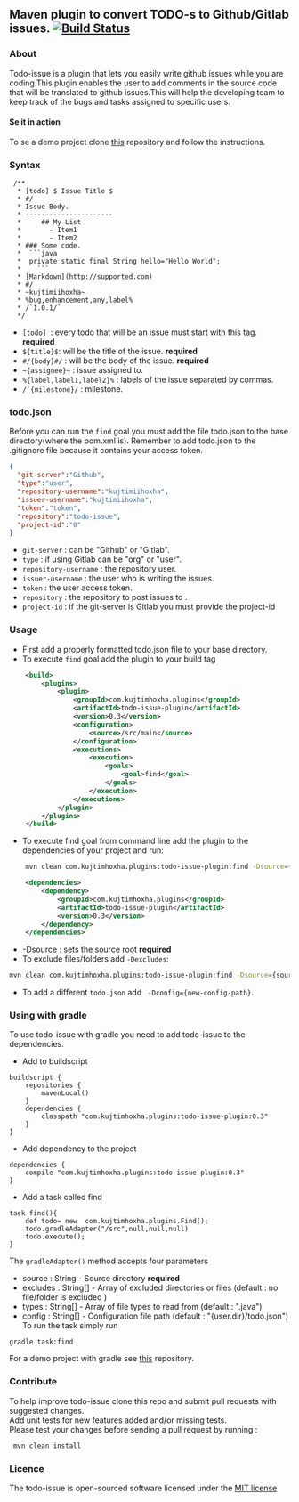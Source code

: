 Maven plugin to convert TODO-s to Github/Gitlab issues. [![Build Status](https://travis-ci.org/kujtimiihoxha/todo-issue.svg?branch=master)](https://travis-ci.org/kujtimiihoxha/todo-issue)
------------------------------------------------------
### About
Todo-issue is a plugin that lets you easily write github issues while you are coding.This plugin enables the user to add comments in the source code that will be translated to github issues.This will help the developing team to keep track of the bugs and tasks assigned to specific users.
#### Se it in action
To se a demo project clone [this](https://github.com/kujtimiihoxha/testing-todo-issue) repository and follow the instructions.
### Syntax
 
     /**
      * [todo] $ Issue Title $
      * #/
      * Issue Body.
      * ----------------------
      *     ## My List
      *       - Item1
      *       - Item2
      * ### Some code.
      *  ```java
      *  private static final String hello="Hello World";
      *    ``` 
      * [Markdown](http://supported.com)
      * #/
      * ~kujtimiihoxha~
      * %bug,enhancement,any,label%
      * /`1.0.1/`
      */
 
 - ```[todo] ```: every todo that will be an issue must start with this tag. **required**
 - ```${title}$```: will be the title of the issue. **required**
 - ```#/{body}#/``` : will be the body of the issue. **required**
 - ```~{assignee}~``` : issue assigned to.
 - ```%{label,label1,label2}%``` : labels of the issue separated by commas. 
 - ```/`{milestone}/``` : milestone.

### todo.json
Before you can run the ```find``` goal you must add the file todo.json to the base directory(where the pom.xml is).
Remember to add todo.json to the .gitignore file because it contains your access token.
```json
{
  "git-server":"Github",
  "type":"user",
  "repository-username":"kujtimiihoxha",
  "issuer-username":"kujtimiihoxha",
  "token":"token",
  "repository":"todo-issue",
  "project-id":"0"
}

```

 - ```git-server``` : can be "Github" or "Gitlab".
 - ```type``` : if using Gitlab can be "org" or "user".
 - ```repository-username``` : the repository user.
 - ```issuer-username``` : the user who is writing the issues.
 - ```token``` : the user access token.
 - ```repository``` : the repository to post issues to .
 - ```project-id``` : if the git-server is Gitlab you must provide the project-id
 
### Usage
- First add a properly formatted todo.json file to your base directory.
- To execute ```find``` goal add the plugin to your build tag
```xml
    <build>
        <plugins>
            <plugin>
                <groupId>com.kujtimhoxha.plugins</groupId>
                <artifactId>todo-issue-plugin</artifactId>
                <version>0.3</version>
                <configuration>
                    <source>/src/main</source>
                </configuration>
                <executions>
                    <execution>
                        <goals>
                            <goal>find</goal>
                        </goals>
                    </execution>
                </executions>
            </plugin>
        </plugins>
    </build>
```
- To execute find goal from command line add the plugin to the dependencies of your project and run:<br>
```bash 
    mvn clean com.kujtimhoxha.plugins:todo-issue-plugin:find -Dsource={source-root-path}
```
```xml
    <dependencies>
        <dependency>
            <groupId>com.kujtimhoxha.plugins</groupId>
            <artifactId>todo-issue-plugin</artifactId>
            <version>0.3</version>
        </dependency>
    </dependencies>
```
- -Dsource : sets the source root **required** 
- To exclude files/folders add ```-Dexcludes```:<br>
```bash 
mvn clean com.kujtimhoxha.plugins:todo-issue-plugin:find -Dsource={source-root-path} -Dexcludes={excluded-path-one},{excluded-path-two}
```
- To add a different ```todo.json``` add ``` -Dconfig={new-config-path}```.

### Using with gradle
To use todo-issue with gradle you need to add todo-issue to the dependencies.
- Add to buildscript
```
buildscript {
    repositories {
        mavenLocal()
    }
    dependencies {
        classpath "com.kujtimhoxha.plugins:todo-issue-plugin:0.3"
    }
}
```
- Add dependency to the project
```
dependencies {
    compile "com.kujtimhoxha.plugins:todo-issue-plugin:0.3"
}
```
- Add a task called find
```
task find(){
    def todo= new  com.kujtimhoxha.plugins.Find();
    todo.gradleAdapter("/src",null,null,null)
    todo.execute();
}
```

The ```gradleAdapter()``` method accepts four parameters 

- source : String - Source directory **required**
- excludes : String[] - Array of excluded directories or files (default : no file/folder is excluded )
- types : String[] - Array of file types to read from (default : ".java")
- config : String[] - Configuration file path (default : "{user.dir}/todo.json")
To run the task simply run 
```
gradle task:find
```
For a demo project with gradle see [this](https://github.com/kujtimiihoxha/gradle-todo-issue) repository.

### Contribute

To help improve todo-issue clone this repo and submit pull requests with suggested changes.<br>
Add unit tests for new features added and/or missing tests.<br>
Please test your changes before sending a pull request by running :<br>
```bash
 mvn clean install 
```   
### Licence

The todo-issue is open-sourced software licensed under the [MIT license](http://opensource.org/licenses/MIT)
